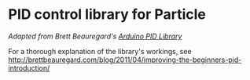# PID control library for Particle

_Adapted from Brett Beauregard's [Arduino PID Library](https://github.com/br3ttb/Arduino-PID-Library)_

For a thorough explanation of the library's workings, see http://brettbeauregard.com/blog/2011/04/improving-the-beginners-pid-introduction/
